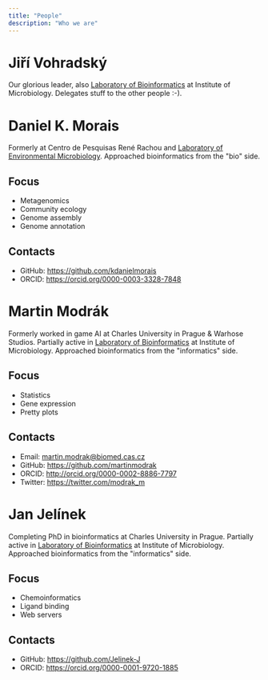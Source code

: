 ```yaml
---
title: "People"
description: "Who we are"
---
```


# Jiří Vohradský

Our glorious leader, also [Laboratory of Bioinformatics](https://lab126.mbu.cas.cz) at Institute of Microbiology. Delegates stuff to the other people :-).

# Daniel K. Morais

Formerly at Centro de Pesquisas René Rachou and [Laboratory of Environmental Microbiology](https://lab141.mbucas.cz/). Approached bioinformatics from the "bio" side.

## Focus
* Metagenomics
* Community ecology
* Genome assembly
* Genome annotation

## Contacts
* GitHub: https://github.com/kdanielmorais
* ORCID: https://orcid.org/0000-0003-3328-7848

# Martin Modrák

Formerly worked in game AI at Charles University in Prague & Warhose Studios. Partially active in [Laboratory of Bioinformatics](https://lab126.mbu.cas.cz) at Institute of Microbiology. Approached bioinformatics from the "informatics" side.

## Focus
* Statistics
* Gene expression
* Pretty plots

## Contacts
* Email: [martin.modrak@biomed.cas.cz](mailto:martin.modrak@biomed.cas.cz)
* GitHub: https://github.com/martinmodrak
* ORCID: http://orcid.org/0000-0002-8886-7797
* Twitter: https://twitter.com/modrak_m

# Jan Jelínek

Completing PhD in bioinformatics at Charles University in Prague. Partially active in [Laboratory of Bioinformatics](https://lab126.mbu.cas.cz) at Institute of Microbiology.  Approached bioinformatics from the "informatics" side.

## Focus
* Chemoinformatics
* Ligand binding
* Web servers

## Contacts
* GitHub: https://github.com/Jelinek-J
* ORCID: https://orcid.org/0000-0001-9720-1885
